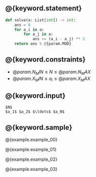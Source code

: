 ## @{keyword.statement}

``` python
def solve(a: List[int]) -> int:
    ans = 0
    for a_i in a:
        for a_j in a:
            ans += (a_i - a_j) ** 2
    return ans % @{param.MOD}
```

## @{keyword.constraints}

- $@{param.N_MIN} \leq N \leq @{param.N_MAX}$
- $@{param.X_MIN} \leq a_i \leq @{param.X_MAX}$

## @{keyword.input}

```
$N$
$a_1$ $a_2$ $\ldots$ $a_N$
```

## @{keyword.sample}

@{example.example_00}

@{example.example_01}

@{example.example_02}

@{example.example_03}
